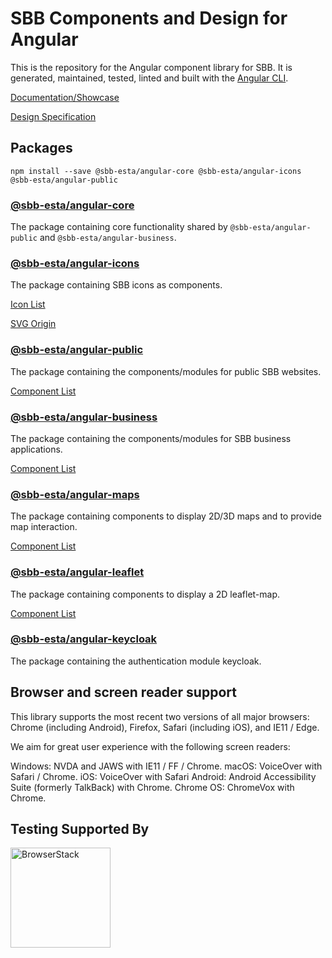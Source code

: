 # SBB Components and Design for Angular

This is the repository for the Angular component library for SBB.
It is generated, maintained, tested, linted and built with the [Angular CLI](https://cli.angular.io/).

[Documentation/Showcase](https://angular.app.sbb.ch/latest/)

[Design Specification](https://digital.sbb.ch/)

## Packages

`npm install --save @sbb-esta/angular-core @sbb-esta/angular-icons @sbb-esta/angular-public`

### [@sbb-esta/angular-core](https://www.npmjs.com/package/@sbb-esta/angular-core)

The package containing core functionality shared by `@sbb-esta/angular-public` and `@sbb-esta/angular-business`.

### [@sbb-esta/angular-icons](https://www.npmjs.com/package/@sbb-esta/angular-icons)

The package containing SBB icons as components.

[Icon List](https://angular.app.sbb.ch/latest/icons/search)

[SVG Origin](https://digital.sbb.ch/de/icons-und-piktogramme/sbb-icons)

### [@sbb-esta/angular-public](https://www.npmjs.com/package/@sbb-esta/angular-public)

The package containing the components/modules for public SBB websites.

[Component List](https://angular.app.sbb.ch/latest/public)

### [@sbb-esta/angular-business](https://www.npmjs.com/package/@sbb-esta/angular-business)

The package containing the components/modules for SBB business applications.

[Component List](https://angular.app.sbb.ch/latest/business)

### [@sbb-esta/angular-maps](https://www.npmjs.com/package/@sbb-esta/angular-maps)

The package containing components to display 2D/3D maps and to provide map interaction.

[Component List](https://angular.app.sbb.ch/latest/maps)

### [@sbb-esta/angular-leaflet](https://www.npmjs.com/package/@sbb-esta/angular-leaflet)

The package containing components to display a 2D leaflet-map.

[Component List](https://angular.app.sbb.ch/latest/leaflet)

### [@sbb-esta/angular-keycloak](https://www.npmjs.com/package/@sbb-esta/angular-keycloak)

The package containing the authentication module keycloak.

## Browser and screen reader support

This library supports the most recent two versions of all major browsers: Chrome (including Android), Firefox, Safari (including iOS), and IE11 / Edge.

We aim for great user experience with the following screen readers:

Windows: NVDA and JAWS with IE11 / FF / Chrome.
macOS: VoiceOver with Safari / Chrome.
iOS: VoiceOver with Safari
Android: Android Accessibility Suite (formerly TalkBack) with Chrome.
Chrome OS: ChromeVox with Chrome.

## Testing Supported By

<a href="https://www.browserstack.com/"><img width="160" src="https://user-images.githubusercontent.com/594745/69711802-fc138a80-1101-11ea-9b30-3e90c274737a.png" alt="BrowserStack"/></a>
